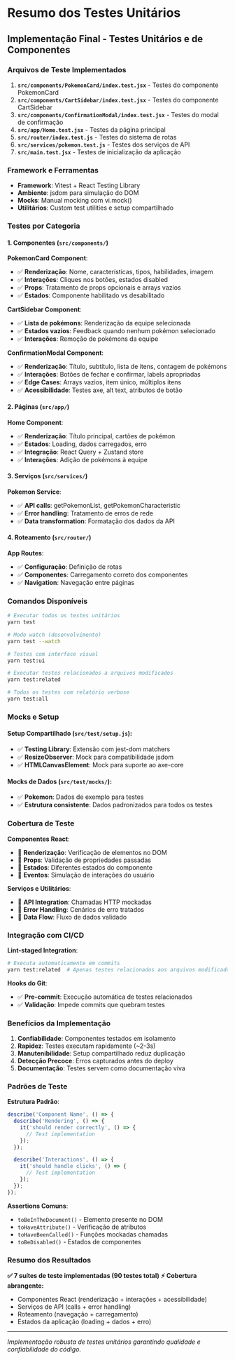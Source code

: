 # Resumo dos Testes Unitários

## Implementação Final - Testes Unitários e de Componentes

### Arquivos de Teste Implementados

1. **`src/components/PokemonCard/index.test.jsx`** - Testes do componente PokemonCard
2. **`src/components/CartSidebar/index.test.jsx`** - Testes do componente CartSidebar
3. **`src/components/ConfirmationModal/index.test.jsx`** - Testes do modal de confirmação
4. **`src/app/Home.test.jsx`** - Testes da página principal
5. **`src/router/index.test.js`** - Testes do sistema de rotas
6. **`src/services/pokemon.test.js`** - Testes dos serviços de API
7. **`src/main.test.jsx`** - Testes de inicialização da aplicação

### Framework e Ferramentas

- **Framework**: Vitest + React Testing Library
- **Ambiente**: jsdom para simulação do DOM
- **Mocks**: Manual mocking com vi.mock()
- **Utilitários**: Custom test utilities e setup compartilhado

### Testes por Categoria

#### 1. Componentes (`src/components/`)

**PokemonCard Component**:

- ✅ **Renderização**: Nome, características, tipos, habilidades, imagem
- ✅ **Interações**: Cliques nos botões, estados disabled
- ✅ **Props**: Tratamento de props opcionais e arrays vazios
- ✅ **Estados**: Componente habilitado vs desabilitado

**CartSidebar Component**:

- ✅ **Lista de pokémons**: Renderização da equipe selecionada
- ✅ **Estados vazios**: Feedback quando nenhum pokémon selecionado
- ✅ **Interações**: Remoção de pokémons da equipe

**ConfirmationModal Component**:

- ✅ **Renderização**: Título, subtítulo, lista de itens, contagem de pokémons
- ✅ **Interações**: Botões de fechar e confirmar, labels apropriadas
- ✅ **Edge Cases**: Arrays vazios, item único, múltiplos itens
- ✅ **Acessibilidade**: Testes axe, alt text, atributos de botão

#### 2. Páginas (`src/app/`)

**Home Component**:

- ✅ **Renderização**: Título principal, cartões de pokémon
- ✅ **Estados**: Loading, dados carregados, erro
- ✅ **Integração**: React Query + Zustand store
- ✅ **Interações**: Adição de pokémons à equipe

#### 3. Serviços (`src/services/`)

**Pokemon Service**:

- ✅ **API calls**: getPokemonList, getPokemonCharacteristic
- ✅ **Error handling**: Tratamento de erros de rede
- ✅ **Data transformation**: Formatação dos dados da API

#### 4. Roteamento (`src/router/`)

**App Routes**:

- ✅ **Configuração**: Definição de rotas
- ✅ **Componentes**: Carregamento correto dos componentes
- ✅ **Navigation**: Navegação entre páginas

### Comandos Disponíveis

```bash
# Executar todos os testes unitários
yarn test

# Modo watch (desenvolvimento)
yarn test --watch

# Testes com interface visual
yarn test:ui

# Executar testes relacionados a arquivos modificados
yarn test:related

# Todos os testes com relatório verbose
yarn test:all
```

### Mocks e Setup

#### Setup Compartilhado (`src/test/setup.js`):

- ✅ **Testing Library**: Extensão com jest-dom matchers
- ✅ **ResizeObserver**: Mock para compatibilidade jsdom
- ✅ **HTMLCanvasElement**: Mock para suporte ao axe-core

#### Mocks de Dados (`src/test/mocks/`):

- ✅ **Pokemon**: Dados de exemplo para testes
- ✅ **Estrutura consistente**: Dados padronizados para todos os testes

### Cobertura de Teste

**Componentes React**:

- 🎯 **Renderização**: Verificação de elementos no DOM
- 🎯 **Props**: Validação de propriedades passadas
- 🎯 **Estados**: Diferentes estados do componente
- 🎯 **Eventos**: Simulação de interações do usuário

**Serviços e Utilitários**:

- 🎯 **API Integration**: Chamadas HTTP mockadas
- 🎯 **Error Handling**: Cenários de erro tratados
- 🎯 **Data Flow**: Fluxo de dados validado

### Integração com CI/CD

**Lint-staged Integration**:

```bash
# Executa automaticamente em commits
yarn test:related  # Apenas testes relacionados aos arquivos modificados
```

**Hooks do Git**:

- ✅ **Pre-commit**: Execução automática de testes relacionados
- ✅ **Validação**: Impede commits que quebram testes

### Benefícios da Implementação

1. **Confiabilidade**: Componentes testados em isolamento
2. **Rapidez**: Testes executam rapidamente (~2-3s)
3. **Manutenibilidade**: Setup compartilhado reduz duplicação
4. **Detecção Precoce**: Erros capturados antes do deploy
5. **Documentação**: Testes servem como documentação viva

### Padrões de Teste

**Estrutura Padrão**:

```javascript
describe('Component Name', () => {
  describe('Rendering', () => {
    it('should render correctly', () => {
      // Test implementation
    });
  });

  describe('Interactions', () => {
    it('should handle clicks', () => {
      // Test implementation
    });
  });
});
```

**Assertions Comuns**:

- `toBeInTheDocument()` - Elemento presente no DOM
- `toHaveAttribute()` - Verificação de atributos
- `toHaveBeenCalled()` - Funções mockadas chamadas
- `toBeDisabled()` - Estados de componentes

### Resumo dos Resultados

**✅ 7 suítes de teste implementadas (90 testes total)**
**⚡ Cobertura abrangente:**

- Componentes React (renderização + interações + acessibilidade)
- Serviços de API (calls + error handling)
- Roteamento (navegação + carregamento)
- Estados da aplicação (loading + dados + erro)

---

_Implementação robusta de testes unitários garantindo qualidade e confiabilidade do código._
